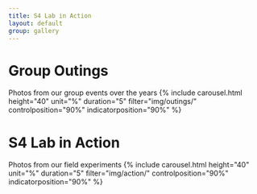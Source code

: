 ```yaml
---
title: S4 Lab in Action
layout: default
group: gallery
---
```



# Group Outings
Photos from our group events over the years
{% include carousel.html height="40" unit="%" duration="5" filter="img/outings/" controlposition="90%" indicatorposition="90%" %}

# S4 Lab in Action 
Photos from our field experiments 
{% include carousel.html height="40" unit="%" duration="5" filter="img/action/" controlposition="90%" indicatorposition="90%" %}

